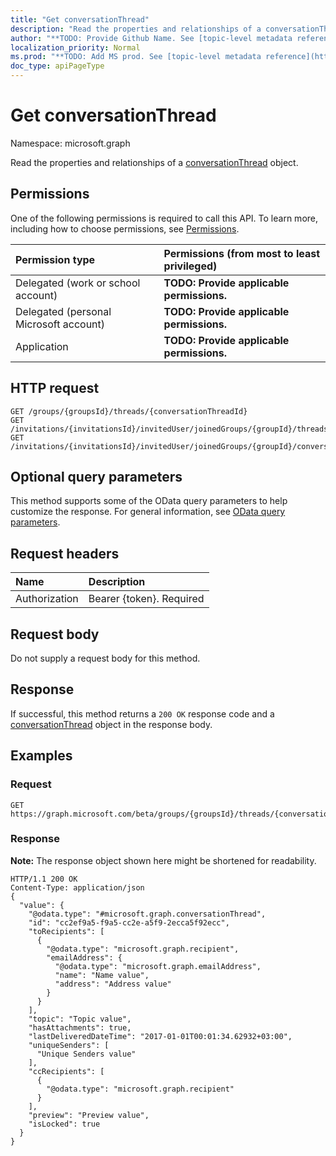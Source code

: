 ```yaml
---
title: "Get conversationThread"
description: "Read the properties and relationships of a conversationThread object."
author: "**TODO: Provide Github Name. See [topic-level metadata reference](https://msgo.azurewebsites.net/add/document/guidelines/metadata.html#topic-level-metadata)**"
localization_priority: Normal
ms.prod: "**TODO: Add MS prod. See [topic-level metadata reference](https://msgo.azurewebsites.net/add/document/guidelines/metadata.html#topic-level-metadata)**"
doc_type: apiPageType
---
```


# Get conversationThread

Namespace: microsoft.graph

Read the properties and relationships of a [conversationThread](../resources/conversationthread.md) object.

## Permissions
One of the following permissions is required to call this API. To learn more, including how to choose permissions, see [Permissions](/concepts/permissions-reference.md).

|Permission type|Permissions (from most to least privileged)|
|:---|:---|
|Delegated (work or school account)|**TODO: Provide applicable permissions.**|
|Delegated (personal Microsoft account)|**TODO: Provide applicable permissions.**|
|Application|**TODO: Provide applicable permissions.**|

## HTTP request
<!-- {
  "blockType": "ignored"
}
-->
``` http
GET /groups/{groupsId}/threads/{conversationThreadId}
GET /invitations/{invitationsId}/invitedUser/joinedGroups/{groupId}/threads/{conversationThreadId}
GET /invitations/{invitationsId}/invitedUser/joinedGroups/{groupId}/conversations/{conversationId}/threads/{conversationThreadId}
```

## Optional query parameters
This method supports some of the OData query parameters to help customize the response. For general information, see [OData query parameters](/graph/query-parameters).

## Request headers
|Name|Description|
|:---|:---|
|Authorization|Bearer {token}. Required|

## Request body
Do not supply a request body for this method.

## Response
If successful, this method returns a `200 OK` response code and a [conversationThread](../resources/conversationthread.md) object in the response body.

## Examples

### Request
<!-- {
  "blockType": "request",
  "name": "get_conversationthread"
}
-->
``` http
GET https://graph.microsoft.com/beta/groups/{groupsId}/threads/{conversationThreadId}
```

### Response
**Note:** The response object shown here might be shortened for readability.
<!-- {
  "blockType": "response",
  "truncated": true,
  "@odata.type": "microsoft.graph.conversationThread"
}
-->
``` http
HTTP/1.1 200 OK
Content-Type: application/json
{
  "value": {
    "@odata.type": "#microsoft.graph.conversationThread",
    "id": "cc2ef9a5-f9a5-cc2e-a5f9-2ecca5f92ecc",
    "toRecipients": [
      {
        "@odata.type": "microsoft.graph.recipient",
        "emailAddress": {
          "@odata.type": "microsoft.graph.emailAddress",
          "name": "Name value",
          "address": "Address value"
        }
      }
    ],
    "topic": "Topic value",
    "hasAttachments": true,
    "lastDeliveredDateTime": "2017-01-01T00:01:34.62932+03:00",
    "uniqueSenders": [
      "Unique Senders value"
    ],
    "ccRecipients": [
      {
        "@odata.type": "microsoft.graph.recipient"
      }
    ],
    "preview": "Preview value",
    "isLocked": true
  }
}
```

